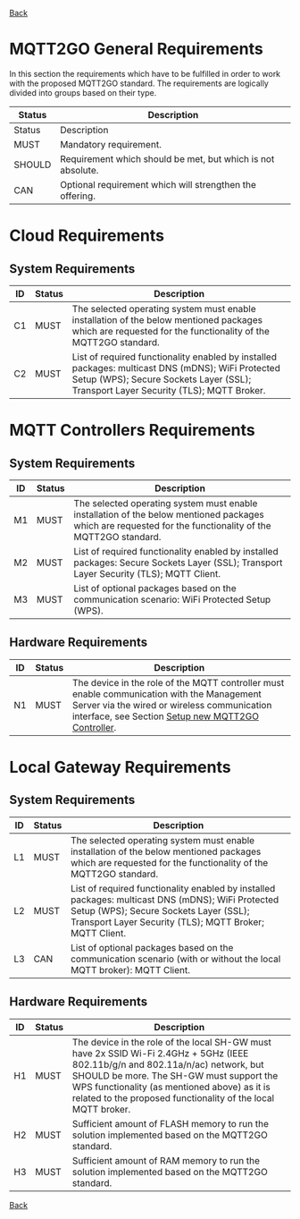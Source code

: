 [Back](./index.md#requirements)
# MQTT2GO General Requirements
In this section the requirements which have to be fulfilled in order to work with the proposed MQTT2GO standard. The requirements are logically divided into groups based on their type.

| Status | Description                                                 |
|--------|-------------------------------------------------------------|
| Status | Description                                                 |
| MUST   | Mandatory requirement.                                      |
| SHOULD | Requirement which should be met, but which is not absolute. |
| CAN    | Optional requirement which will strengthen the offering.    |

# Cloud Requirements
## System Requirements

| ID | Status | Description                                                                                  |
|----|--------|---------------------------------------------------------------------------------------------------------------------------------------------------------------|
| C1 | MUST   | The selected operating system must enable installation of the below mentioned packages which are requested for the functionality of the MQTT2GO standard.|
| C2 | MUST   | List of required functionality enabled by installed packages: multicast DNS (mDNS); WiFi Protected Setup (WPS); Secure Sockets Layer (SSL); Transport Layer Security (TLS); MQTT Broker.|

# MQTT Controllers Requirements
## System Requirements

| ID | Status | Description                                                                                  |
|----|--------|----------------------------------------------------------------------------------------------|
| M1 | MUST   | The selected operating system must enable installation of the below mentioned packages which are requested for the functionality of the MQTT2GO standard.|
| M2 | MUST   | List of required functionality enabled by installed packages: Secure Sockets Layer (SSL); Transport Layer Security (TLS); MQTT Client.|
| M3 | MUST   | List of optional packages based on the communication scenario: WiFi Protected Setup (WPS).|

## Hardware Requirements

| ID | Status | Description                                                                                  |
|----|--------|----------------------------------------------------------------------------------------------|
| N1 | MUST   | The device in the role of the MQTT controller must enable communication with the Management Server via the wired or wireless communication interface, see Section [Setup new MQTT2GO Controller](./add-controller.md).|

# Local Gateway Requirements
## System Requirements 

| ID | Status | Description                                                                                  |
|----|--------|----------------------------------------------------------------------------------------------|
| L1 | MUST   | The selected operating system must enable installation of the below mentioned packages which are requested for the functionality of the MQTT2GO standard.|
| L2 | MUST   | List of required functionality enabled by installed packages: multicast DNS (mDNS); WiFi Protected Setup (WPS); Secure Sockets Layer (SSL); Transport Layer Security (TLS); MQTT Broker; MQTT Client.|
| L3 | CAN   | List of optional packages based on the communication scenario (with or without the local MQTT broker): MQTT Client.|

## Hardware Requirements 

| ID | Status | Description                                                                                  |
|----|--------|----------------------------------------------------------------------------------------------|
| H1 | MUST   | The device in the role of the local SH-GW must have 2x SSID Wi-Fi 2.4GHz + 5GHz (IEEE 802.11b/g/n and 802.11a/n/ac) network, but SHOULD be more. The SH-GW must support the WPS functionality (as mentioned above) as it is related to the proposed functionality of the local MQTT broker.|
| H2 | MUST   | Sufficient amount of FLASH memory to run the solution implemented based on the MQTT2GO standard.|
| H3 | MUST   | Sufficient amount of RAM memory to run the solution implemented based on the MQTT2GO standard.|




[Back](./index.md#requirements)

